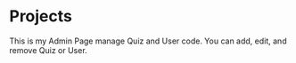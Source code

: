 # Projects
This is my Admin Page manage Quiz and User code. You can add, edit, and remove Quiz or User.
